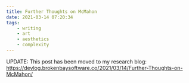```yaml
---
title: Further Thoughts on McMahon
date: 2021-03-14 07:20:34
tags:
	- writing
	- art
	- aesthetics
	- complexity
---
```


<script>
	if(document.location.href === "https://brokenbaysoftware.co/2021/03/14/Further-Thoughts-on-McMahon/") {
		document.location.href="https://devlog.brokenbaysoftware.co/2021/03/14/Further-Thoughts-on-McMahon/";
	}
</script>

UPDATE: This post has been moved to my research blog: <https://devlog.brokenbaysoftware.co/2021/03/14/Further-Thoughts-on-McMahon/>
